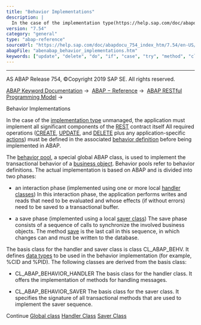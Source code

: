 ```yaml
---
title: "Behavior Implementations"
description: |
  In the case of the implementation type(https://help.sap.com/doc/abapdocu_754_index_htm/7.54/en-US/abenbdl_implementation.htm) unmanaged, the application must implement all significant components of the REST(https://help.sap.com/doc/abapdocu_754_index_htm/7.54/en-US/abenrestful_abap_programming.h
version: "7.54"
category: "general"
type: "abap-reference"
sourceUrl: "https://help.sap.com/doc/abapdocu_754_index_htm/7.54/en-US/abenabap_behavior_implementations.htm"
abapFile: "abenabap_behavior_implementations.htm"
keywords: ["update", "delete", "do", "if", "case", "try", "method", "class", "data", "types", "abenabap", "behavior", "implementations"]
---
```


* * *

AS ABAP Release 754, ©Copyright 2019 SAP SE. All rights reserved.

[ABAP Keyword Documentation](https://help.sap.com/doc/abapdocu_754_index_htm/7.54/en-US/abenabap.htm) →  [ABAP − Reference](https://help.sap.com/doc/abapdocu_754_index_htm/7.54/en-US/abenabap_reference.htm) →  [ABAP RESTful Programming Model](https://help.sap.com/doc/abapdocu_754_index_htm/7.54/en-US/abenrestful_abap_programming.htm) → 

Behavior Implementations

In the case of the [implementation type](https://help.sap.com/doc/abapdocu_754_index_htm/7.54/en-US/abenbdl_implementation.htm) unmanaged, the application must implement all significant components of the [REST](https://help.sap.com/doc/abapdocu_754_index_htm/7.54/en-US/abenrestful_abap_programming.htm) contract itself All required operations ([CREATE](https://help.sap.com/doc/abapdocu_754_index_htm/7.54/en-US/abenbdl_standard_operations.htm), [UPDATE](https://help.sap.com/doc/abapdocu_754_index_htm/7.54/en-US/abenbdl_standard_operations.htm), and [DELETE](https://help.sap.com/doc/abapdocu_754_index_htm/7.54/en-US/abenbdl_standard_operations.htm) plus any application-specific [actions](https://help.sap.com/doc/abapdocu_754_index_htm/7.54/en-US/abenbdl_action.htm)) must be defined in the associated [behavior definition](https://help.sap.com/doc/abapdocu_754_index_htm/7.54/en-US/abenabap_behavior_definitions.htm) before being implemented in ABAP.

The [behavior pool](https://help.sap.com/doc/abapdocu_754_index_htm/7.54/en-US/abenbehavior_pool_glosry.htm "Glossary Entry"), a special global ABAP class, is used to implement the transactional behavior of a [business object](https://help.sap.com/doc/abapdocu_754_index_htm/7.54/en-US/abenbusiness_object_glosry.htm "Glossary Entry"). Behavior pools refer to behavior definitions. The actual implementation is based on ABAP and is divided into two phases:

-   an interaction phase (implemented using one or more local [handler classes](https://help.sap.com/doc/abapdocu_754_index_htm/7.54/en-US/abenrpm_handler_class.htm))
    In this interaction phase, the application performs writes and reads that need to be evaluated and whose effects (if without errors) need to be saved to a transactional buffer.

-   a save phase (implemented using a local [saver class](https://help.sap.com/doc/abapdocu_754_index_htm/7.54/en-US/abenrpm_saver_class.htm))
    The save phase consists of a sequence of calls to synchronize the involved business objects. The method [save](https://help.sap.com/doc/abapdocu_754_index_htm/7.54/en-US/abensaver_method_save.htm) is the last call in this sequence, in which changes can and must be written to the database.

The basis class for the handler and saver class is class CL\_ABAP\_BEHV. It defines [data types](https://help.sap.com/doc/abapdocu_754_index_htm/7.54/en-US/abencomponents_derived_types.htm) to be used in the behavior implementation (for example, %CID and %PID). The following classes are derived from the basis class:

-   CL\_ABAP\_BEHAVIOR\_HANDLER
    The basis class for the handler class. It offers the implementation of methods for handling messages.

-   CL\_ABAP\_BEHAVIOR\_SAVER
    The basis class for the saver class. It specifies the signature of all transactional methods that are used to implement the saver sequence.

Continue
[Global class](https://help.sap.com/doc/abapdocu_754_index_htm/7.54/en-US/abenrpm_global_class.htm)
[Handler Class](https://help.sap.com/doc/abapdocu_754_index_htm/7.54/en-US/abenrpm_handler_class.htm)
[Saver Class](https://help.sap.com/doc/abapdocu_754_index_htm/7.54/en-US/abenrpm_saver_class.htm)